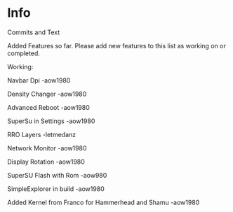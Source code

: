 # Info
Commits and Text

Added Features so far.
Please add new features to this list as working on or completed.

Working:

Navbar Dpi -aow1980

Density Changer -aow1980

Advanced Reboot -aow1980

SuperSu in Settings -aow1980

RRO Layers -letmedanz

Network Monitor -aow1980

Display Rotation -aow1980

SuperSU Flash with Rom -aow980

SimpleExplorer in build -aow1980

Added Kernel from Franco for Hammerhead and Shamu -aow1980

